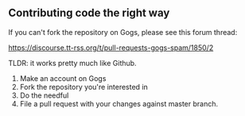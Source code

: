 ## Contributing code the right way 

If you can't fork the repository on Gogs, please see this forum thread:

https://discourse.tt-rss.org/t/pull-requests-gogs-spam/1850/2

TLDR: it works pretty much like Github.

1. Make an account on Gogs
2. Fork the repository you're interested in
3. Do the needful
4. File a pull request with your changes against master branch.
